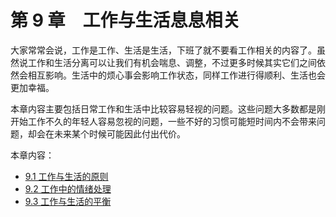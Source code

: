 # 第 9 章　工作与生活息息相关

大家常常会说，工作是工作、生活是生活，下班了就不要看工作相关的内容了。虽然说工作和生活分离可以让我们有机会喘息、调整，不过更多时候其实它们之间依然会相互影响。生活中的烦心事会影响工作状态，同样工作进行得顺利、生活也会更加幸福。

本章内容主要包括日常工作和生活中比较容易轻视的问题。这些问题大多数都是刚开始工作不久的年轻人容易忽视的问题，一些不好的习惯可能短时间内不会带来问题，却会在未来某个时候可能因此付出代价。


本章内容：
- [9.1 工作与生活的原则](./9.1.md)
- [9.2 工作中的情绪处理](./9.2.md)
- [9.3 工作与生活的平衡](./9.3.md)